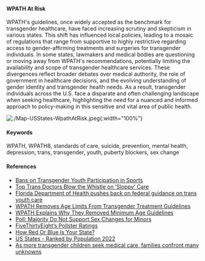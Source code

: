#### WPATH At Risk  

WPATH's guidelines, once widely accepted as the benchmark for transgender healthcare, have faced increasing scrutiny and skepticism in various states. This shift has influenced local policies, leading to a mosaic of regulations that range from supportive to highly restrictive regarding access to gender-affirming treatments and surgeries for transgender individuals. In some states, lawmakers and medical bodies are questioning or moving away from WPATH's recommendations, potentially limiting the availability and scope of transgender healthcare services. These divergences reflect broader debates over medical authority, the role of government in healthcare decisions, and the evolving understanding of gender identity and transgender health needs. As a result, transgender individuals across the U.S. face a disparate and often challenging landscape when seeking healthcare, highlighting the need for a nuanced and informed approach to policy-making in this sensitive and vital area of public health.


![./Map-USStates-WpathAtRisk.jpeg](./Map-USStates-WpathAtRisk.jpeg){:width="100%"}

#### Keywords  

WPATH, WPATH8, standards of care, suicide, prevention, mental health, depression, trans, transgender, youth, puberty blockers, sex change


#### References  
- [Bans on Transgender Youth Participation in Sports](https://www.lgbtmap.org/equality-maps/sports_participation_bans)  
- [Top Trans Doctors Blow the Whistle on ‘Sloppy’ Care](https://www.commonsense.news/p/top-trans-doctors-blow-the-whistle)  
- [Florida Department of Health pushes back on federal guidance on trans youth care](https://abcnews.go.com/Politics/florida-department-health-pushes-back-federal-guidance-trans/story?id=84193565)
- [WPATH Removes Age Limits From Transgender Treatment Guidelines](https://www.medscape.com/viewarticle/980935)  
- [WPATH Explains Why They Removed Minimum Age Guidelines](https://www.dailywire.com/news/wpath-explains-why-they-removed-minimum-age-guidelines-for-children-to-access-transgender-medical-treatments-so-doctors-wont-get-sued)  
- [Poll: Majority Do Not Support Sex Changes for Minors](https://www.breitbart.com/politics/2022/10/21/poll-majority-do-not-support-sex-changes-minors/)  
- [FiveThirtyEight’s Pollster Ratings](https://projects.fivethirtyeight.com/pollster-ratings/)
- [How Red Or Blue Is Your State?](https://fivethirtyeight.com/features/how-red-or-blue-is-your-state-your-congressional-district/)
- [US States - Ranked by Population 2022](https://worldpopulationreview.com/states)  
- [As more transgender children seek medical care, families confront many unknowns](https://www.reuters.com/investigates/special-report/usa-transyouth-care/)  